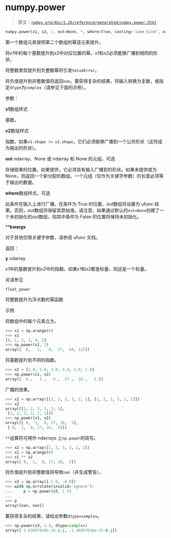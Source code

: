 # numpy.power

> 原文：[`numpy.org/doc/1.26/reference/generated/numpy.power.html`](https://numpy.org/doc/1.26/reference/generated/numpy.power.html)

```py
numpy.power(x1, x2, /, out=None, *, where=True, casting='same_kind', order='K', dtype=None, subok=True[, signature, extobj]) = <ufunc 'power'>
```

第一个数组元素按照第二个数组的幂逐元素提升。

将*x1*中的每个基数提升到*x2*中对应位置的幂。*x1*和*x2*必须能够广播到相同的形状。

将整数类型提升到负整数幂将引发`ValueError`。

将负值提升到非整数值将返回`nan`。要获得复杂的结果，将输入转换为复数，或指定`dtype`为`complex`（请参见下面的示例）。

参数：

**x1**数组样式

基数。

**x2**数组样式

指数。如果`x1.shape != x2.shape`，它们必须能够广播到一个公共形状（这将成为输出的形状）。

**out** ndarray、None 或 ndarray 和 None 的元组，可选

存储结果的位置。如果提供，它必须具有输入广播到的形状。如果未提供或为 None，则返回一个新分配的数组。一个元组（仅作为关键字参数）的长度必须等于输出的数量。

**where**数组样式，可选

此条件在输入上进行广播。在条件为 True 的位置，*out*数组将设置为 ufunc 结果。否则，*out*数组将保留其原始值。请注意，如果通过默认的`out=None`创建了一个未初始化的*out*数组，则其中条件为 False 的位置将保持未初始化。

****kwargs**

对于其他仅限关键字参数，请参阅 ufunc 文档。

返回：

**y** ndarray

*x1*中的基数提升到*x2*中的指数。如果*x1*和*x2*都是标量，则这是一个标量。

另请参见

`float_power`

将整数提升为浮点数的幂函数

示例

将数组中的每个元素立方。

```py
>>> x1 = np.arange(6)
>>> x1
[0, 1, 2, 3, 4, 5]
>>> np.power(x1, 3)
array([  0,   1,   8,  27,  64, 125]) 
```

将基数提升到不同的指数。

```py
>>> x2 = [1.0, 2.0, 3.0, 3.0, 2.0, 1.0]
>>> np.power(x1, x2)
array([  0.,   1.,   8.,  27.,  16.,   5.]) 
```

广播的效果。

```py
>>> x2 = np.array([[1, 2, 3, 3, 2, 1], [1, 2, 3, 3, 2, 1]])
>>> x2
array([[1, 2, 3, 3, 2, 1],
 [1, 2, 3, 3, 2, 1]])
>>> np.power(x1, x2)
array([[ 0,  1,  8, 27, 16,  5],
 [ 0,  1,  8, 27, 16,  5]]) 
```

`**`运算符可用作 ndarrays 上`np.power`的简写。

```py
>>> x2 = np.array([1, 2, 3, 3, 2, 1])
>>> x1 = np.arange(6)
>>> x1 ** x2
array([ 0,  1,  8, 27, 16,  5]) 
```

将负值提升到非整数值将导致`nan`（并生成警告）。

```py
>>> x3 = np.array([-1.0, -4.0])
>>> with np.errstate(invalid='ignore'):
...     p = np.power(x3, 1.5)
...
>>> p
array([nan, nan]) 
```

要获得复杂的结果，请给出参数`dtype=complex`。

```py
>>> np.power(x3, 1.5, dtype=complex)
array([-1.83697020e-16-1.j, -1.46957616e-15-8.j]) 
```
